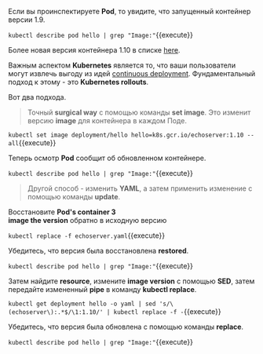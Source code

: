 Если вы проинспектируете **Pod**, то увидите, что запущенный контейнер версии 1.9.

`kubectl describe pod hello | grep "Image:"`{{execute}}

Более новая версия контейнера 1.10 в списке [here](https://console.cloud.google.com/gcr/images/google-containers/GLOBAL/echoserver?gcrImageListsize=30).

Важным аспектом **Kubernetes** является то, что ваши пользователи могут извлечь выгоду из идей [continuous deployment](https://martinfowler.com/bliki/ContinuousDelivery.html). Фундаментальный подход к этому - это **Kubernetes rollouts**.

Вот два подхода.

> Точный **surgical way**  с помощью команды **set image**. Это изменит версию **image** для контейнера в каждом Поде.

`kubectl set image deployment/hello hello=k8s.gcr.io/echoserver:1.10 --all`{{execute}}

Теперь осмотр **Pod** сообщит об обновленном контейнере.

`kubectl describe pod hello | grep "Image:"`{{execute}}

> Другой способ - изменить **YAML**, а затем применить изменение с помощью команды **update**.

Восстановите **Pod's container 3**    
**image the version** обратно в исходную версию

`kubectl replace -f echoserver.yaml`{{execute}}

Убедитесь, что версия была восстановлена **restored**.

`kubectl describe pod hello | grep "Image:"`{{execute}}

Затем найдите **resource**, измените **image version** с помощью **SED**, затем передайте измененный **pipe** в команду **kubectl replace**.

`kubectl get deployment hello -o yaml | sed 's/\(echoserver\):.*$/\1:1.10/' | kubectl replace -f -`{{execute}}

Убедитесь, что версия была обновлена с помощью команды **replace**.

`kubectl describe pod hello | grep "Image:"`{{execute}}
